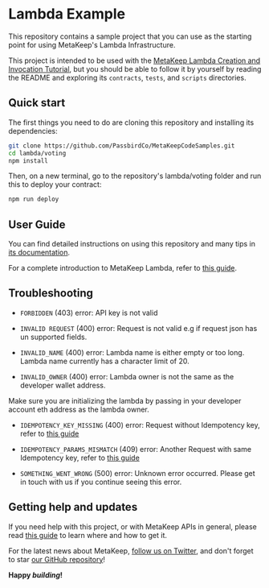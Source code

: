 # Lambda Example

This repository contains a sample project that you can use as the starting point
for using MetaKeep's Lambda Infrastructure.

This project is intended to be used with the
[MetaKeep Lambda Creation and Invocation Tutorial](https://docs.metakeep.xyz/reference/lambda-101), but you should be
able to follow it by yourself by reading the README and exploring its
`contracts`, `tests`, and `scripts` directories.

## Quick start

The first things you need to do are cloning this repository and installing its
dependencies:

```sh
git clone https://github.com/PassbirdCo/MetaKeepCodeSamples.git
cd lambda/voting
npm install
```

Then, on a new terminal, go to the repository's lambda/voting folder and run this to
deploy your contract:

```sh
npm run deploy
```

## User Guide

You can find detailed instructions on using this repository and many tips in [its documentation](https://docs.metakeep.xyz/reference/lambda-101).

For a complete introduction to MetaKeep Lambda, refer to [this guide](https://docs.metakeep.xyz/reference/lambda-101).

## Troubleshooting

- `FORBIDDEN` (403) error: API key is not valid


- `INVALID REQUEST` (400) error: Request is not valid e.g if request json has un supported fields.


- `INVALID_NAME` (400) error: Lambda name is either empty or too long. Lambda name currently has a character limit of 20.


- `INVALID_OWNER` (400) error: Lambda owner is not the same as the developer wallet address.

Make sure you are initializing the lambda by passing in your developer account eth address as the lambda owner.


- `IDEMPOTENCY_KEY_MISSING` (400) error: Request without Idempotency key, refer to [this guide](https://docs.metakeep.xyz/reference/idempotency-key)


- `IDEMPOTENCY_PARAMS_MISMATCH` (409) error: Another Request with same Idempotency key, refer to [this guide](https://docs.metakeep.xyz/reference/idempotency-key)


- `SOMETHING_WENT_WRONG` (500) error: Unknown error occurred.
Please get in touch with us if you continue seeing this error.

## Getting help and updates

If you need help with this project, or with MetaKeep APIs in general, please read [this guide](https://docs.metakeep.xyz/) to learn where and how to get it.

For the latest news about MetaKeep, [follow us on Twitter](https://twitter.com/metakeep), and don't forget to star [our GitHub repository](https://github.com/PassbirdCo/MetaKeepCodeSamples.git)!

**Happy _building_!**
